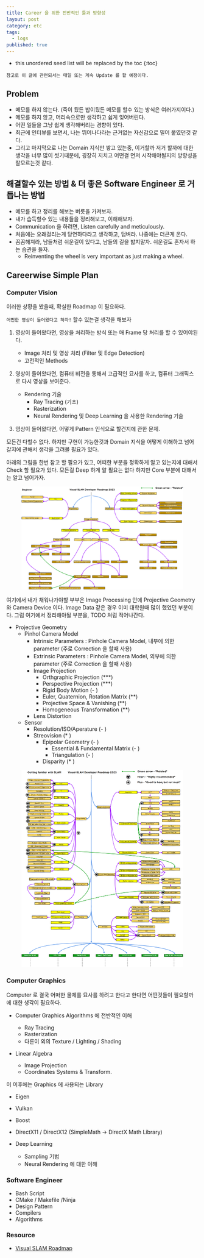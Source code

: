```yaml
---
title: Career 을 위한 전반적인 틀과 방향성
layout: post
category: etc
tags:
  - logs
published: true
---
```


* this unordered seed list will be replaced by the toc
{:toc}

`참고로 이 글에 관련되서는 매일 또는 계속 Update 를 할 예정이다.`

## Problem

- 메모를 하지 않는다. (죽이 됬든 밥이됬든 메모를 할수 있는 방식은 여러가지이다.)
- 메모를 하지 않고, 머리속으로만 생각하고 쉽게 잊어버린다.
- 어떤 일들을 그냥 쉽게 생각해버리는 경향이 있다.
- 최근에 인터뷰를 보면서, 나는 뛰어나다라는 근거없는 자신감으로 밀어 붙였던것 같다.
- 그리고 마지막으로 나는 Domain 지식만 쌓고 있는중, 이거할까 저거 할까에 대한 생각을 너무 많이 썻기때문에, 굉장히 지치고 어떤걸 먼저 시작해야될지의 방향성을 잘모르는것 같다.

## 해결할수 있는 방법 & 더 좋은 Software Engineer 로 거듭나는 방법

- 메모를 하고 정리를 해보는 버릇을 가져보자.
- 내가 습득할수 있는 내용들을 정리해보고, 이해해보자.
- Communication 을 하려면, Listen carefully and meticulously.
- 처음에는 오래걸리는게 당연하다라고 생각하고, 덤벼라. 나중에는 더큰게 온다.
- 꼼꼼해져라, 남들처럼 쉬운길이 있다고, 남들의 길을 밟지말자. 쉬운길도 혼자서 하는 습관을 들자.
  - Reinventing the wheel is very important as just making a wheel.
  
## Careerwise Simple Plan

### Computer Vision

이러한 상황을 봤을때, 확실한 Roadmap 이 필요하다.

`어떤한 영상이 들어왔다고 하자!` 할수 있는걸 생각을 해보자

1. 영상이 들어왔다면, 영상을 처리하는 방식 또는 매 Frame 당 처리를 할 수 있어야된다.
   - Image 처리 및 영상 처리 (Filter 및 Edge Detection)
   - 고전적인 Methods

2. 영상이 들어왔다면, 컴퓨터 비전을 통해서 고급적인 묘사를 하고, 컴퓨터 그래픽스로 다시 영상을 보여준다.
   - Rendering 기술
     - Ray Tracing (기초)
     - Rasterization
     - Neural Rendering 및 Deep Learning 을 사용한 Rendering 기술

3. 영상이 들어왔다면, 어떻게 Pattern 인식으로 할건지에 관한 문제.

모든건 다할수 없다. 하지만 구현이 가능한것과 Domain 지식을 어떻게 이해하고 넘어갈지에 관해서 생각을 그려볼 필요가 있다.

아래의 그림을 한번 참고 할 필요가 있고, 어떠한 부분을 정확하게 알고 있는지에 대해서 Check 할 필요가 있다. 모든걸 Deep 하게 알 필요는 없다 하지만 Core 부분에 대해서는 알고 넘어가자.

<figure>
  <img src = "../../../assets/img/photo/6-21-2023/beginner.png">
</figure>

여기에서 내가 채워나가야할 부부은 Image Processing 안에 Projective Geometry 와 Camera Device 이다. Image Data 같은 경우 이미 대학원때 많이 했었던 부분이다. 그럼 여기에서 정리해야될 부분을, TODO 처럼 적어나간다.

- Projective Geometry
  - Pinhol Camera Model
    - Intrinsic Parameters : Pinhole Camera Model, 내부에 의한 parameter (주로 Correction 을 할때 사용)
    - Extrinsic Parameters : Pinhole Camera Model, 외부에 의한 parameter (주로 Correction 을 할때 사용)
    - Image Projection
      - Orthgraphic Projection              (***)
      - Perspective Projection              (***)
      - Rigid Body Motion                   (- )
      - Euler, Quaternion, Rotation Matrix  (**)
      - Projective Space & Vanishing        (**)
      - Homogeneous Transformation          (**)
    - Lens Distortion
  - Sensor
    - Resolution/ISO/Aperature              (- )
    - Streovision                           (* )
      - Epipolar Geometry                   (- )
        - Essential & Fundamental Matrix    (- )
        - Triangulation                     (- )
      - Disparity                           (* )

<figure>
  <img src = "../../../assets/img/photo/6-21-2023/getting-familiar.png">
</figure>

### Computer Graphics

Computer 로 결국 어떠한 물체를 묘사를 하려고 한다고 한다면 어떤것들이 필요할까에 대한 생각이 필요하다.

- Computer Graphics Algorithms 에 전반적인 이해
  - Ray Tracing
  - Rasterization
  - 다른이 외의 Texture / Lighting / Shading
  
- Linear Algebra
  - Image Projection
  - Coordinates Systems & Transform.

이 이후에는 Graphics 에 사용되는 Library

- Eigen
- Vulkan
- Boost
- DirectX11 / DirectX12 (SimpleMath -> DirectX Math Library)

- Deep Learning
  - Sampling 기법
  - Neural Rendering 에 대한 이해

### Software Engineer

- Bash Script
- CMake / Makefile /Ninja
- Design Pattern
- Compilers
- Algorithms

### Resource
- [Visual SLAM Roadmap](https://github.com/changh95/visual-slam-roadmap/tree/main)